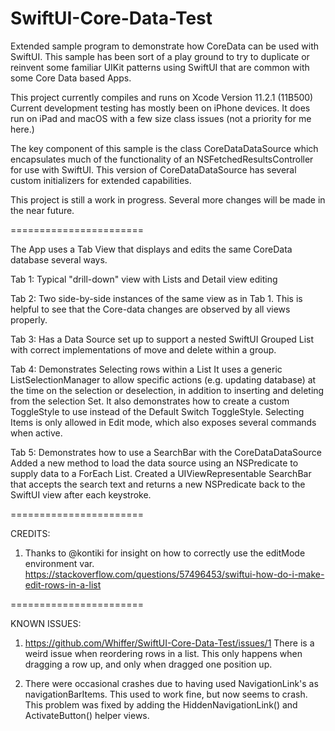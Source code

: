 # SwiftUI-Core-Data-Test

Extended sample program to demonstrate how CoreData can be used with SwiftUI.
This sample has been sort of a play ground to try to duplicate or reinvent some familiar 
UIKit patterns using SwiftUI that are common with some Core Data based Apps.

This project currently compiles and runs on Xcode Version 11.2.1 (11B500)
Current development testing has mostly been on iPhone devices.
It does run on iPad and macOS with a few size class issues (not a priority for me here.)

The key component of this sample is the class CoreDataDataSource which encapsulates
much of the functionality of an NSFetchedResultsController for use with SwiftUI.
This version of CoreDataDataSource has several custom initializers for extended capabilities.

This project is still a work in progress.  Several more changes will be made in the near future.

=======================

The App uses a Tab View that displays and edits the same CoreData database several ways.

Tab 1: Typical "drill-down" view with Lists and Detail view editing

Tab 2: Two side-by-side instances of the same view as in Tab 1. This is helpful to see that
the Core-data changes are observed by all views properly.

Tab 3: Has a Data Source set up to support a nested SwiftUI Grouped List 
with correct implementations of move and delete within a group.

Tab 4: Demonstrates Selecting rows within a List
It uses a generic ListSelectionManager to allow specific actions (e.g. updating database) 
at the time on the selection or deselection, in addition to inserting and deleting from the selection Set.
It also demonstrates how to create a custom ToggleStyle to use instead of the Default Switch ToggleStyle.
Selecting Items is only allowed in Edit mode, which also exposes several commands when active.

Tab 5: Demonstrates how to use a SearchBar with the CoreDataDataSource
Added a new method to load the data source using an NSPredicate to supply data to a ForEach List.
Created a UIViewRepresentable SearchBar that accepts the search text and returns a new
NSPredicate back to the SwiftUI view after each keystroke.

=======================

CREDITS:
1.  Thanks to @kontiki for insight on how to correctly use the editMode environment var.
https://stackoverflow.com/questions/57496453/swiftui-how-do-i-make-edit-rows-in-a-list

=======================

KNOWN ISSUES:

1. https://github.com/Whiffer/SwiftUI-Core-Data-Test/issues/1
There is a weird issue when reordering rows in a list. This only happens when dragging a row up, 
and only when dragged one position up.

2. There were occasional crashes due to having used NavigationLink's as navigationBarItems.
This used to work fine, but now seems to crash.  This problem was fixed by adding the
HiddenNavigationLink() and ActivateButton() helper views. 
